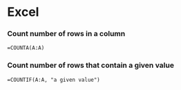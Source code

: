 # Excel

### Count number of rows in a column
```
=COUNTA(A:A)
```

### Count number of rows that contain a given value
```
=COUNTIF(A:A, "a given value")
```
